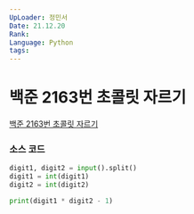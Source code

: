 ```yaml
---
UpLoader: 정민서
Date: 21.12.20
Rank: 
Language: Python
tags:
---
```


# 백준 2163번 초콜릿 자르기

[백준 2163번 초콜릿 자르기](https://www.acmicpc.net/problem/2163)  
  

### 소스 코드

```py
digit1, digit2 = input().split()
digit1 = int(digit1)
digit2 = int(digit2)

print(digit1 * digit2 - 1)
```
